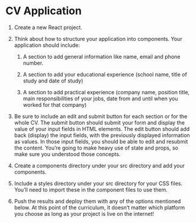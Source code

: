 
# CV Application


1. Create a new React project.

2. Think about how to structure your application into components. Your application should include:

	1. A section to add general information like name, email and phone number.

	2. A section to add your educational experience (school name, title of study and date of study)

	3. A section to add practical experience (company name, position title, main responsibilities of your jobs, date from and until when you worked for that company)

3. Be sure to include an edit and submit button for each section or for the whole CV. The submit button should submit your form and display the value of your input fields in HTML elements. The edit button should add back (display) the input fields, with the previously displayed information as values. In those input fields, you should be able to edit and resubmit the content. You’re going to make heavy use of state and props, so make sure you understood those concepts.

4. Create a components directory under your src directory and add your components.

5. Include a styles directory under your src directory for your CSS files. You’ll need to import these in the component files to use them.

6. Push the results and deploy them with any of the options mentioned below. At this point of the curriculum, it doesn’t matter which platform you choose as long as your project is live on the internet!